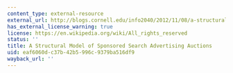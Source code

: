 ```yaml
---
content_type: external-resource
external_url: http://blogs.cornell.edu/info2040/2012/11/08/a-structural-model-of-sponsored-search-advertising-auctions/
has_external_license_warning: true
license: https://en.wikipedia.org/wiki/All_rights_reserved
status: ''
title: A Structural Model of Sponsored Search Advertising Auctions
uid: eaf6060d-c37b-42b5-996c-9379ba516df9
wayback_url: ''
---
```

